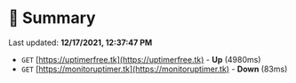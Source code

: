 # 📖 Summary
Last updated: **12/17/2021, 12:37:47 PM**

- `GET` [https://uptimerfree.tk](https://uptimerfree.tk) - **Up** (4980ms)
- `GET` [https://monitoruptimer.tk](https://monitoruptimer.tk) - **Down** (83ms)
